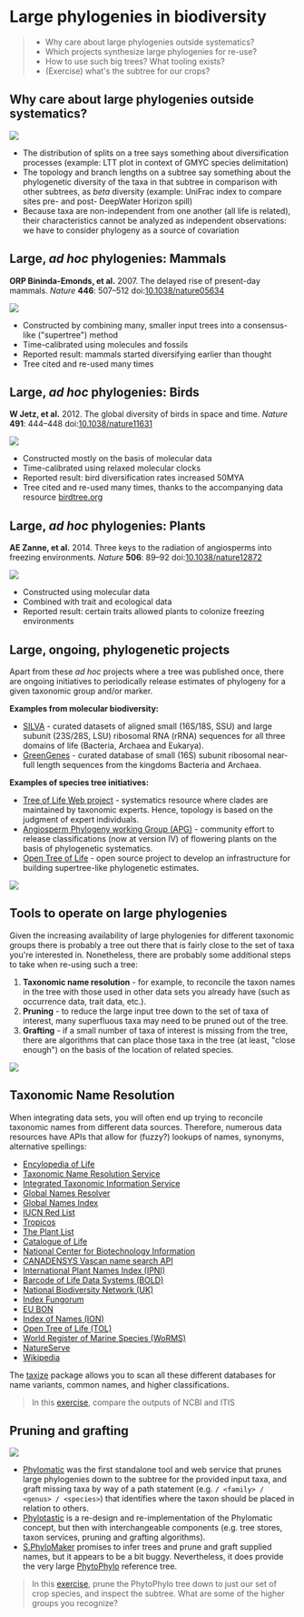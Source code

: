 Large phylogenies in biodiversity
=================================

> - Why care about large phylogenies outside systematics?
> - Which projects synthesize large phylogenies for re-use?
> - How to use such big trees? What tooling exists?
> - (Exercise) what's the subtree for our crops?

Why care about large phylogenies outside systematics?
-----------------------------------------------------

![](lecture1/ltt.png)

- The distribution of splits on a tree says something about diversification 
  processes (example: LTT plot in context of GMYC species delimitation)
- The topology and branch lengths on a subtree say something about the phylogenetic
  diversity of the taxa in that subtree in comparison with other subtrees, as
  _beta_ diversity (example: UniFrac index to compare sites pre- and post-
  DeepWater Horizon spill)
- Because taxa are non-independent from one another (all life is related), their 
  characteristics cannot be analyzed as independent observations: we have to 
  consider phylogeny as a source of covariation

Large, _ad hoc_ phylogenies: Mammals
------------------------------------

**ORP Bininda-Emonds, et al.** 2007. The delayed rise of present-day mammals.
_Nature_ **446**: 507–512 
doi:[10.1038/nature05634](http://doi.org/10.1038/nature05634)

![](lecture1/mammals.jpg)

- Constructed by combining many, smaller input trees into a consensus-like 
  ("supertree") method
- Time-calibrated using molecules and fossils
- Reported result: mammals started diversifying earlier than thought
- Tree cited and re-used many times

Large, _ad hoc_ phylogenies: Birds
----------------------------------

**W Jetz, et al.** 2012. The global diversity of birds in space and time.
_Nature_ **491**: 444–448
doi:[10.1038/nature11631](http://doi.org/10.1038/nature11631)

![](lecture1/birds.jpg)

- Constructed mostly on the basis of molecular data
- Time-calibrated using relaxed molecular clocks
- Reported result: bird diversification rates increased 50MYA
- Tree cited and re-used many times, thanks to the accompanying data 
  resource [birdtree.org](https://birdtree.org/)

Large, _ad hoc_ phylogenies: Plants
-----------------------------------

**AE Zanne, et al.** 2014. Three keys to the radiation of angiosperms into freezing 
environments. _Nature_ **506**: 89–92
doi:[10.1038/nature12872](http://doi.org/10.1038/nature12872)

![](lecture1/plants.jpg)

- Constructed using molecular data
- Combined with trait and ecological data
- Reported result: certain traits allowed plants to colonize freezing environments

Large, ongoing, phylogenetic projects
-------------------------------------

Apart from these _ad hoc_ projects where a tree was published once, there are ongoing
initiatives to periodically release estimates of phylogeny for a given taxonomic group
and/or marker.

**Examples from molecular biodiversity:**

- [SILVA](https://www.arb-silva.de/) - curated datasets of aligned small (16S/18S, SSU) 
  and large subunit (23S/28S, LSU) ribosomal RNA (rRNA) sequences for all three domains 
  of life (Bacteria, Archaea and Eukarya).
- [GreenGenes](http://greengenes.secondgenome.com/) - curated database of small (16S) 
  subunit ribosomal near-full length sequences from the kingdoms Bacteria and Archaea.

**Examples of species tree initiatives:**

- [Tree of Life Web project](http://tolweb.org/tree/) - systematics resource where 
  clades are maintained by taxonomic experts. Hence, topology is based on the judgment
  of expert individuals.
- [Angiosperm Phylogeny working Group (APG)](http://www.mobot.org/MOBOT/research/APweb/) -
  community effort to release classifications (now at version IV) of flowering plants on 
  the basis of phylogenetic systematics.
- [Open Tree of Life](https://tree.opentreeoflife.org) - open source project to develop
  an infrastructure for building supertree-like phylogenetic estimates.

![](lecture1/opentree.jpg)

Tools to operate on large phylogenies
-------------------------------------

Given the increasing availability of large phylogenies for different taxonomic groups
there is probably a tree out there that is fairly close to the set of taxa you're 
interested in. Nonetheless, there are probably some additional steps to take when
re-using such a tree:

1. **Taxonomic name resolution** - for example, to reconcile the taxon names in the tree
   with those used in other data sets you already have (such as occurrence data, trait
   data, etc.).
2. **Pruning** - to reduce the large input tree down to the set of taxa of interest, many
   superfluous taxa may need to be pruned out of the tree.
3. **Grafting** - if a small number of taxa of interest is missing from the tree, there 
   are algorithms that can place those taxa in the tree (at least, "close enough") on the
   basis of the location of related species.

![](lecture1/grafting.jpg)

Taxonomic Name Resolution
-------------------------

When integrating data sets, you will often end up trying to reconcile taxonomic names
from different data sources. Therefore, numerous data resources have APIs that allow for
(fuzzy?) lookups of names, synonyms, alternative spellings:

- [Encylopedia of Life](http://www.eol.org/api/)
- [Taxonomic Name Resolution Service](http://www.taxosaurus.org/)
- [Integrated Taxonomic Information Service](http://www.itis.gov/ws%5Fdescription.html)
- [Global Names Resolver](http://resolver.globalnames.org/api)
- [Global Names Index](https://github.com/dimus/gni/wiki/api)
- [IUCN Red List](https://www.assembla.com/spaces/sis/wiki/Red%5FList%5FAPI?version=3)
- [Tropicos](http://services.tropicos.org/help)
- [The Plant List](http://theplantlist.org)
- [Catalogue of Life](http://www.catalogueoflife.org/colwebsite/content/web-services)
- [National Center for Biotechnology Information](http://ncbi.nlm.nih.gov/taxonomy)
- [CANADENSYS Vascan name search API](http://data.canadensys.net/vascan/api)
- [International Plant Names Index (IPNI)](http://www.ipni.org/link%5Fto%5Fipni.html)
- [Barcode of Life Data Systems (BOLD)](http://www.boldsystems.org/index.php/Resources)
- [National Biodiversity Network (UK)](https://data.nbn.org.uk/Documentation/Web%5FServices/Web%5FServices-REST/resources/restapi/rest.html)
- [Index Fungorum](http://www.indexfungorum.org/ixfwebservice/fungus.asmx)
- [EU BON](http://cybertaxonomy.eu/eubon-utis/doc.html)
- [Index of Names (ION)](http://www.organismnames.com/)
- [Open Tree of Life (TOL)](https://github.com/OpenTreeOfLife/germinator/wiki/TNRS-API-v3)
- [World Register of Marine Species (WoRMS)](http://www.marinespecies.org/aphia.php?p=webservice)
- [NatureServe](https://services.natureserve.org/BrowseServices/getSpeciesData/getSpeciesListREST.jsp)
- [Wikipedia](https://www.mediawiki.org/wiki/API:Main_page)

The [taxize](https://github.com/ropensci/taxize) package allows you to scan all these 
different databases for name variants, common names, and higher classifications.

> In this [exercise](lecture1/taxize.Rmd), compare the outputs of NCBI and ITIS

Pruning and grafting
--------------------

![](lecture1/phylotastic.png)

- [Phylomatic](http://phylodiversity.net/phylomatic/) was the first standalone tool and web
  service that prunes large phylogenies down to the subtree for the provided input taxa, and
  graft missing taxa by way of a path statement (e.g. `/ <family> / <genus> / <species>`) that
  identifies where the taxon should be placed in relation to others.
- [Phylotastic](http://phylo.cs.nmsu.edu:3000/) is a re-design and re-implementation of the
  Phylomatic concept, but then with interchangeable components (e.g. tree stores, taxon
  services, pruning and grafting algorithms).
- [S.PhyloMaker](https://github.com/jinyizju/S.PhyloMaker) promises to infer trees and prune 
  and graft supplied names, but it appears to be a bit buggy. Nevertheless, it does provide
  the very large [PhytoPhylo](lecture3/PhytoPhylo.tre) reference tree.

> In this [exercise](lecture1/extract.Rmd), prune the PhytoPhylo tree down to just our set of
> crop species, and inspect the subtree. What are some of the higher groups you recognize?


